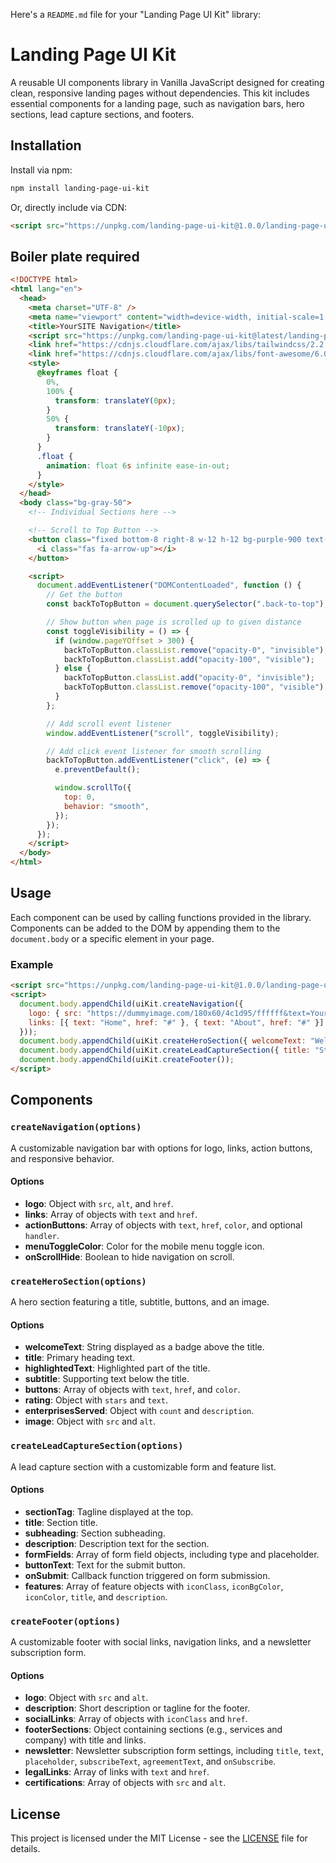Here's a `README.md` file for your "Landing Page UI Kit" library:
# Landing Page UI Kit

A reusable UI components library in Vanilla JavaScript designed for creating clean, responsive landing pages without dependencies. This kit includes essential components for a landing page, such as navigation bars, hero sections, lead capture sections, and footers.

## Installation

Install via npm:

```bash
npm install landing-page-ui-kit
```

Or, directly include via CDN:

```html
<script src="https://unpkg.com/landing-page-ui-kit@1.0.0/landing-page-ui-kit.js"></script>
```

## Boiler plate required
```html
<!DOCTYPE html>
<html lang="en">
  <head>
    <meta charset="UTF-8" />
    <meta name="viewport" content="width=device-width, initial-scale=1.0" />
    <title>YourSITE Navigation</title>
    <script src="https://unpkg.com/landing-page-ui-kit@latest/landing-page-ui-kit.js"></script>
    <link href="https://cdnjs.cloudflare.com/ajax/libs/tailwindcss/2.2.19/tailwind.min.css" rel="stylesheet" />
    <link href="https://cdnjs.cloudflare.com/ajax/libs/font-awesome/6.0.0/css/all.min.css" rel="stylesheet" />
    <style>
      @keyframes float {
        0%,
        100% {
          transform: translateY(0px);
        }
        50% {
          transform: translateY(-10px);
        }
      }
      .float {
        animation: float 6s infinite ease-in-out;
      }
    </style>
  </head>
  <body class="bg-gray-50">
    <!-- Individual Sections here -->

    <!-- Scroll to Top Button -->
    <button class="fixed bottom-8 right-8 w-12 h-12 bg-purple-900 text-white rounded-lg shadow-lg flex items-center justify-center hover:bg-purple-800 transition-colors back-to-top opacity-0 invisible">
      <i class="fas fa-arrow-up"></i>
    </button>

    <script>
      document.addEventListener("DOMContentLoaded", function () {
        // Get the button
        const backToTopButton = document.querySelector(".back-to-top");

        // Show button when page is scrolled up to given distance
        const toggleVisibility = () => {
          if (window.pageYOffset > 300) {
            backToTopButton.classList.remove("opacity-0", "invisible");
            backToTopButton.classList.add("opacity-100", "visible");
          } else {
            backToTopButton.classList.add("opacity-0", "invisible");
            backToTopButton.classList.remove("opacity-100", "visible");
          }
        };

        // Add scroll event listener
        window.addEventListener("scroll", toggleVisibility);

        // Add click event listener for smooth scrolling
        backToTopButton.addEventListener("click", (e) => {
          e.preventDefault();

          window.scrollTo({
            top: 0,
            behavior: "smooth",
          });
        });
      });
    </script>
  </body>
</html>
```


## Usage

Each component can be used by calling functions provided in the library. Components can be added to the DOM by appending them to the `document.body` or a specific element in your page.

### Example

```html
<script src="https://unpkg.com/landing-page-ui-kit@1.0.0/landing-page-ui-kit.js"></script>
<script>
  document.body.appendChild(uiKit.createNavigation({
    logo: { src: "https://dummyimage.com/180x60/4c1d95/ffffff&text=YourSITE", alt: "YourSITE", href: "/" },
    links: [{ text: "Home", href: "#" }, { text: "About", href: "#" }]
  }));
  document.body.appendChild(uiKit.createHeroSection({ welcomeText: "Welcome to Our Site" }));
  document.body.appendChild(uiKit.createLeadCaptureSection({ title: "Stay Updated" }));
  document.body.appendChild(uiKit.createFooter());
</script>
```

## Components

### `createNavigation(options)`

A customizable navigation bar with options for logo, links, action buttons, and responsive behavior.

#### Options

- **logo**: Object with `src`, `alt`, and `href`.
- **links**: Array of objects with `text` and `href`.
- **actionButtons**: Array of objects with `text`, `href`, `color`, and optional `handler`.
- **menuToggleColor**: Color for the mobile menu toggle icon.
- **onScrollHide**: Boolean to hide navigation on scroll.

### `createHeroSection(options)`

A hero section featuring a title, subtitle, buttons, and an image.

#### Options

- **welcomeText**: String displayed as a badge above the title.
- **title**: Primary heading text.
- **highlightedText**: Highlighted part of the title.
- **subtitle**: Supporting text below the title.
- **buttons**: Array of objects with `text`, `href`, and `color`.
- **rating**: Object with `stars` and `text`.
- **enterprisesServed**: Object with `count` and `description`.
- **image**: Object with `src` and `alt`.

### `createLeadCaptureSection(options)`

A lead capture section with a customizable form and feature list.

#### Options

- **sectionTag**: Tagline displayed at the top.
- **title**: Section title.
- **subheading**: Section subheading.
- **description**: Description text for the section.
- **formFields**: Array of form field objects, including type and placeholder.
- **buttonText**: Text for the submit button.
- **onSubmit**: Callback function triggered on form submission.
- **features**: Array of feature objects with `iconClass`, `iconBgColor`, `iconColor`, `title`, and `description`.

### `createFooter(options)`

A customizable footer with social links, navigation links, and a newsletter subscription form.

#### Options

- **logo**: Object with `src` and `alt`.
- **description**: Short description or tagline for the footer.
- **socialLinks**: Array of objects with `iconClass` and `href`.
- **footerSections**: Object containing sections (e.g., services and company) with title and links.
- **newsletter**: Newsletter subscription form settings, including `title`, `text`, `placeholder`, `subscribeText`, `agreementText`, and `onSubscribe`.
- **legalLinks**: Array of links with `text` and `href`.
- **certifications**: Array of objects with `src` and `alt`.

## License

This project is licensed under the MIT License - see the [LICENSE](LICENSE) file for details.

